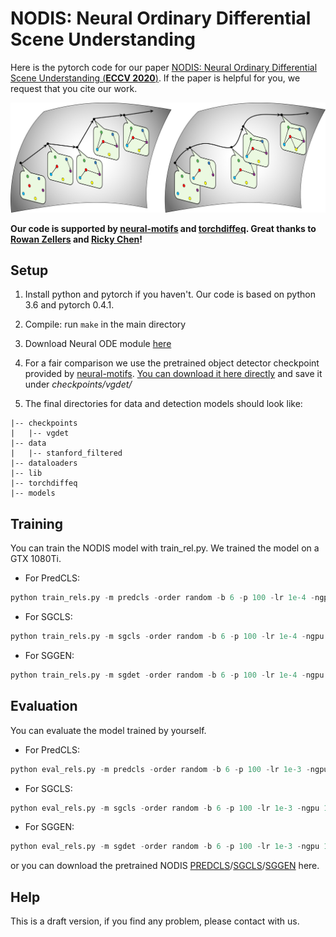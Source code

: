 # NODIS: Neural Ordinary Differential Scene Understanding
Here is the pytorch code for our paper [NODIS: Neural Ordinary Differential Scene Understanding (**ECCV 2020**)](https://arxiv.org/abs/2001.04735v3). If the paper is helpful for you, we request that you cite our work.

![GitHub Logo](/docs/teaser_eccv.png)

**Our code is supported by [neural-motifs](https://github.com/rowanz/neural-motifs) and [torchdiffeq](https://github.com/rtqichen/torchdiffeq). Great thanks to [Rowan Zellers](https://github.com/rowanz) and [Ricky Chen](https://github.com/rtqichen)!**

## Setup
1. Install python and pytorch if you haven't. Our code is based on python 3.6 and pytorch 0.4.1.

2. Compile: run ```make``` in the main directory

3. Download Neural ODE module [here](https://github.com/rtqichen/torchdiffeq/tree/master/torchdiffeq)

4. For a fair comparison we use the pretrained object detector checkpoint provided by [neural-motifs](https://github.com/rowanz/neural-motifs). [You can download it here directly](https://drive.google.com/open?id=1xXIcROgv-u1Yq7ILIyWAndVBQxvP3jUD) and save it under *checkpoints/vgdet/*

5. The final directories for data and detection models should look like:
```
|-- checkpoints
|   |-- vgdet
|-- data
|   |-- stanford_filtered
|-- dataloaders
|-- lib
|-- torchdiffeq
|-- models
```

## Training
You can train the NODIS model with train_rel.py. We trained the model on a GTX 1080Ti.
+ For PredCLS: 
```python
python train_rels.py -m predcls -order random -b 6 -p 100 -lr 1e-4 -ngpu 1 -ckpt checkpoints/vgdet/vg-24.tar -save_dir checkpoints/ -nepoch 20
```
+ For SGCLS: 
```python
python train_rels.py -m sgcls -order random -b 6 -p 100 -lr 1e-4 -ngpu 1 -ckpt checkpoints/vgdet/vg-24.tar -save_dir checkpoints/ -nepoch 20
```
+ For SGGEN: 
```python
python train_rels.py -m sgdet -order random -b 6 -p 100 -lr 1e-4 -ngpu 1 -ckpt $CHECKPOINT -save_dir checkpoints/ -nepoch 20
```


## Evaluation
You can evaluate the model trained by yourself.
+ For PredCLS: 
```python
python eval_rels.py -m predcls -order random -b 6 -p 100 -lr 1e-3 -ngpu 1 -test -ckpt $CHECKPOINT -nepoch 50
```
+ For SGCLS: 
```python
python eval_rels.py -m sgcls -order random -b 6 -p 100 -lr 1e-3 -ngpu 1 -test -ckpt $CHECKPOINT -nepoch 50
```
+ For SGGEN: 
```python
python eval_rels.py -m sgdet -order random -b 6 -p 100 -lr 1e-3 -ngpu 1 -test -ckpt $CHECKPOINT -nepoch 50
```
or you can download the pretrained NODIS [PREDCLS](https://drive.google.com/file/d/1hERIDo98ndbe5Gs5jVdfg28HJSPJEmdl/view?usp=sharing)/[SGCLS](https://drive.google.com/file/d/1CnZpAas29aayQLDBf5brQkIIexI952gI/view?usp=sharing)/[SGGEN](https://drive.google.com/file/d/1cSj4SX80P5B8wb-5bISJJKCCVziIUqvQ/view?usp=sharing) here.

## Help
This is a draft version, if you find any problem, please contact with us.
